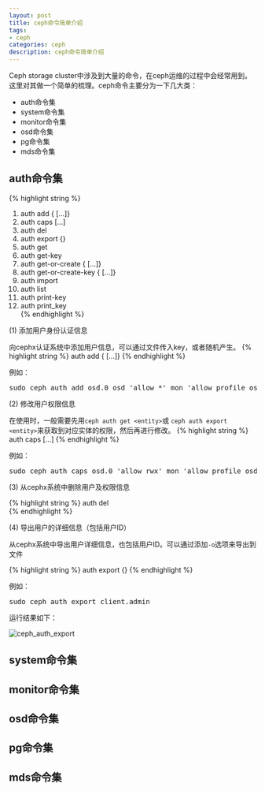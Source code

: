 ```yaml
---
layout: post
title: ceph命令简单介绍
tags:
- ceph
categories: ceph
description: ceph命令简单介绍
---
```


Ceph storage cluster中涉及到大量的命令，在ceph运维的过程中会经常用到。这里对其做一个简单的梳理。ceph命令主要分为一下几大类：

<!-- more -->

* auth命令集
* system命令集
* monitor命令集
* osd命令集
* pg命令集
* mds命令集



## auth命令集
{% highlight string %}
1.  auth add <entity> {<caps> [<caps>...]}   
2.  auth caps <entity> <caps> [<caps>...]    
3.  auth del <entity>                       
4.  auth export {<entity>}                  
5.  auth get <entity>                       
6.  auth get-key <entity>                    
7.  auth get-or-create <entity> {<caps> [<caps>...]}                                                                 
8.  auth get-or-create-key <entity> {<caps> [<caps>...]}                             
9.  auth import                              
10. auth list                                
11. auth print-key <entity>                  
12. auth print_key <entity>                  
{% endhighlight %}

(1) 添加用户身份认证信息

向cephx认证系统中添加用户信息，可以通过文件传入key，或者随机产生。
{% highlight string %}
auth add <entity> {<caps> [<caps>...]}
{% endhighlight %}

例如：
<pre>
sudo ceph auth add osd.0 osd 'allow *' mon 'allow profile osd' -i /var/lib/ceph/osd/ceph-0/keyring
</pre>

(2) 修改用户权限信息

在使用时，一般需要先用```ceph auth get <entity>```或 ```ceph auth export <entity>```来获取到对应实体的权限，然后再进行修改。 
{% highlight string %}
auth caps <entity> <caps> [<caps>...]
{% endhighlight %}

例如：
<pre>
sudo ceph auth caps osd.0 'allow rwx' mon 'allow profile osd'
</pre>

(3) 从cephx系统中删除用户及权限信息

{% highlight string %}
auth del <entity>     
{% endhighlight %}

(4) 导出用户的详细信息（包括用户ID）

从cephx系统中导出用户详细信息，也包括用户ID。可以通过添加```-o```选项来导出到文件

{% highlight string %}
auth export {<entity>} 
{% endhighlight %}

例如：
<pre>
sudo ceph auth export client.admin
</pre>
运行结果如下：

![ceph_auth_export](https://ivanzz1001.github.io/records/assets/img/ceph/command/cmd_auth_export.jpg)



## system命令集


## monitor命令集


## osd命令集



## pg命令集



## mds命令集


